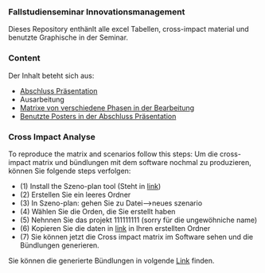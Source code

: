 ### Fallstudienseminar Innovationsmanagement
Dieses Repository enthänlt alle excel Tabellen, cross-impact material und benutzte Graphische in der Seminar.

<center>
<blockquote class="imgur-embed-pub" lang="en" data-id="a/0zoIt"><a href="//imgur.com/0zoIt"></a></blockquote><script async src="//s.imgur.com/min/embed.js" charset="utf-8"></script>
</center>

### Content
Der Inhalt beteht sich aus:
- [Abschluss Präsentation](präsentation.pptx)
- Ausarbeitung
- [Matrixe von verschiedene Phasen in der Bearbeitung](https://github.com/AmineAfia/Fallstudienseminar-Innovationsmanagement)
- [Benutzte Posters in der Abschluss Präsentation](Posters)

### Cross Impact Analyse
To reproduce the matrix and scenarios follow this steps:
Um die cross-impact matrix und bündlungen mit dem software nochmal zu produzieren, können Sie folgende steps verfolgen:

- (1) Install the Szeno-plan tool (Steht in [link](1-Cross-impact-analyse/Software-daten/Szeno-plan))
- (2) Erstellen Sie ein leeres Ordner
- (3) In Szeno-plan: gehen Sie zu Datei-->neues szenario
- (4) Wählen Sie die Orden, die Sie erstellt haben
- (5) Nehnnen Sie das projekt 111111111 (sorry für die ungewöhniche name)
- (6) Kopieren Sie die daten in [link](1-Cross-impact-analyse/Software-daten/Szeno-plan-daten) in Ihren erstellten Ordner
- (7) Sie können jetzt die Cross impact matrix im Software sehen und die Bündlungen generieren.

Sie können die generierte Bündlungen in volgende [Link](https://amineafia.github.io/karosserie/) finden.

